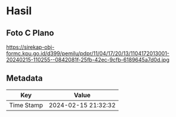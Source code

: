 # Hasil

## Foto C Plano

https://sirekap-obj-formc.kpu.go.id/d399/pemilu/pdpr/11/04/17/20/13/1104172013001-20240215-110255--0842081f-25fb-42ec-9cfb-6189645a7d0d.jpg


## Metadata

| Key        | Value               |
| ---------- | ------------------- |
| Time Stamp | 2024-02-15 21:32:32 |



